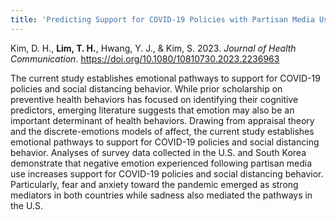 ```yaml
---
title: 'Predicting Support for COVID-19 Policies with Partisan Media Use and Negative Emotion: Evidence from the U.S. and South Korea'
---
```


Kim, D. H., **Lim, T. H.**, Hwang, Y. J., & Kim, S. 2023. _Journal of Health Communication_. https://doi.org/10.1080/10810730.2023.2236963

The current study establishes emotional pathways to support for COVID-19 policies and social distancing behavior. While prior scholarship on preventive health behaviors has focused on identifying their cognitive predictors, emerging literature suggests that emotion may also be an important determinant of health behaviors. Drawing from appraisal theory and the discrete-emotions models of affect, the current study establishes emotional pathways to support for COVID-19 policies and social distancing behavior. Analyses of survey data collected in the U.S. and South Korea demonstrate that negative emotion experienced following partisan media use increases support for COVID-19 policies and social distancing behavior. Particularly, fear and anxiety toward the pandemic emerged as strong mediators in both countries while sadness also mediated the pathways in the U.S.
